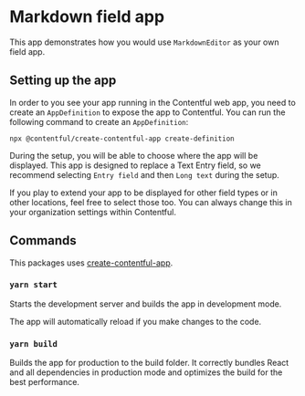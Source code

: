 # Markdown field app

This app demonstrates how you would use `MarkdownEditor` as your own field app.

## Setting up the app

In order to you see your app running in the Contentful web app, you need to create an `AppDefinition` to expose the app to Contentful. You can run the following command to create an `AppDefinition`:

`npx @contentful/create-contentful-app create-definition`

During the setup, you will be able to choose where the app will be displayed. This app is designed to replace a Text Entry field, so we recommend selecting `Entry field` and then `Long text` during the setup.

If you play to extend your app to be displayed for other field types or in other locations, feel free to select those too. You can always change this in your organization settings within Contentful.

## Commands

This packages uses [create-contentful-app](https://github.com/contentful/create-contentful-app).

### `yarn start`

Starts the development server and builds the app in development mode.

The app will automatically reload if you make changes to the code.

### `yarn build`

Builds the app for production to the build folder.
It correctly bundles React and all dependencies in production mode and optimizes the build for the best performance.
